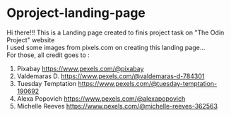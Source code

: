 # Oproject-landing-page
Hi there!!! 
This is a Landing page created to finis project task on "The Odin Project" website\
I used some images from pixels.com on creating this landing page... \
For those, all credit goes to :
1. Pixabay  https://www.pexels.com/@pixabay
2. Valdemaras D.  https://www.pexels.com/@valdemaras-d-784301
3. Tuesday Temptation https://www.pexels.com/@tuesday-temptation-190692
4. Alexa Popovich     https://www.pexels.com/@alexapopovich
5. Michelle Reeves    https://www.pexels.com/@michelle-reeves-362563
